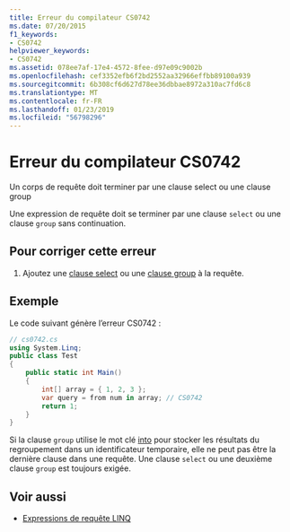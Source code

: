 ```yaml
---
title: Erreur du compilateur CS0742
ms.date: 07/20/2015
f1_keywords:
- CS0742
helpviewer_keywords:
- CS0742
ms.assetid: 078ee7af-17e4-4572-8fee-d97e09c9002b
ms.openlocfilehash: cef3352efb6f2bd2552aa32966effbb89100a939
ms.sourcegitcommit: 6b308cf6d627d78ee36dbbae8972a310ac7fd6c8
ms.translationtype: MT
ms.contentlocale: fr-FR
ms.lasthandoff: 01/23/2019
ms.locfileid: "56798296"
---
```

# <a name="compiler-error-cs0742"></a>Erreur du compilateur CS0742
Un corps de requête doit terminer par une clause select ou une clause group  
  
 Une expression de requête doit se terminer par une clause `select` ou une clause `group` sans continuation.  
  
## <a name="to-correct-this-error"></a>Pour corriger cette erreur  
  
1.  Ajoutez une [clause select](../../csharp/language-reference/keywords/select-clause.md) ou une [clause group](../../csharp/language-reference/keywords/group-clause.md) à la requête.  
  
## <a name="example"></a>Exemple  
 Le code suivant génère l’erreur CS0742 :  
  
```csharp  
// cs0742.cs  
using System.Linq;  
public class Test  
{  
    public static int Main()  
    {  
        int[] array = { 1, 2, 3 };  
        var query = from num in array; // CS0742  
        return 1;  
    }  
}  
```  
  
 Si la clause `group` utilise le mot clé [into](../../csharp/language-reference/keywords/into.md) pour stocker les résultats du regroupement dans un identificateur temporaire, elle ne peut pas être la dernière clause dans une requête. Une clause `select` ou une deuxième clause `group` est toujours exigée.  
  
## <a name="see-also"></a>Voir aussi

- [Expressions de requête LINQ](../../csharp/programming-guide/linq-query-expressions/index.md)
